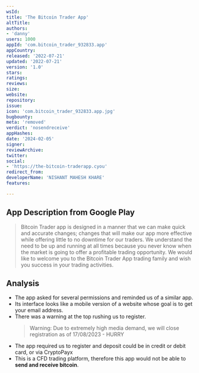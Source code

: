 ```yaml
---
wsId: 
title: 'The Bitcoin Trader App'
altTitle: 
authors:
- 'danny'
users: 1000
appId: 'com.bitcoin_trader_932833.app'
appCountry: 
released: '2022-07-21'
updated: '2022-07-21'
version: '1.0'
stars: 
ratings: 
reviews: 
size: 
website: 
repository: 
issue: 
icon: 'com.bitcoin_trader_932833.app.jpg'
bugbounty: 
meta: 'removed'
verdict: 'nosendreceive'
appHashes: 
date: '2024-02-05'
signer: 
reviewArchive: 
twitter: 
social:
- 'https://the-bitcoin-traderapp.cyou'
redirect_from: 
developerName: 'NISHANT MAHESH KHARE'
features: 

---
```


## App Description from Google Play

> Bitcoin Trader app is designed in a manner that we can make quick and accurate changes; changes that will make our app more effective while offering little to no downtime for our traders. We understand the need to be up and running at all times because you never know when the market is going to offer a profitable trading opportunity. We would like to welcome you to the Bitcoin Trader App trading family and wish you success in your trading activities.

## Analysis 

- The app asked for several permissions and reminded us of a similar app. 
- Its interface looks like a mobile version of a website whose goal is to get your email address.
- There was a warning at the top rushing us to register.
  > Warning: Due to extremely high media demand, we will close registration as of 17/08/2023 - HURRY
- The app required us to register and deposit could be in credit or debit card, or via CryptoPayx
- This is a CFD trading platform, therefore this app would not be able to **send and receive bitcoin**.
